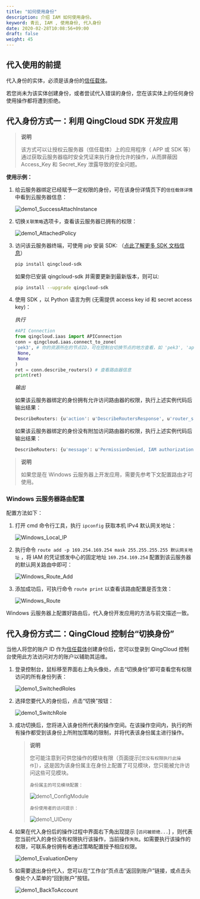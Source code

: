 ```yaml
---
title: "如何使用身份"
description: 介绍 IAM 如何使用身份。
keyword: 青云, IAM , 使用身份, 代入身份
date: 2020-02-28T10:08:56+09:00
draft: false
weight: 45
---
```


## 代入使用的前提

代入身份的实体，必须是该身份的[信任载体](../../faq/principal)。

若您尚未为该实体创建身份，或者尝试代入错误的身份，您在该实体上的任何身份使用操作都将遭到拒绝。

## 代入身份方式一：利用 QingCloud SDK 开发应用

> **说明**
>
> 该方式可以让授权云服务器（信任载体）上的应用程序（ APP 或 SDK 等）通过获取云服务器临时安全凭证来执行身份允许的操作，从而屏蔽因 Access_Key 和 Secret_Key 泄露导致的安全问题。

**使用示例：**

1. 给云服务器绑定已经赋予一定权限的身份，可在该身份详情页下的`信任载体详情`中看到云服务器信息：

   ![demo1_SuccessAttachInstance](../../_images/demo1_SuccessAttachInstance.png)

2. 切换`关联策略`选项卡，查看该云服务器已拥有的权限：

    ![demo1_AttachedPolicy](../../_images/demo1_AttachedPolicy.png)

3. 访问该云服务器终端，可使用 pip 安装 SDK: （[点此了解更多 SDK 文档信息](https://docs.qingcloud.com/product/sdk/)）

   ```bash
   pip install qingcloud-sdk
   ```

   如果你已安装 qingcloud-sdk 并需要更新到最新版本，则可以:

   ```bash
   pip install --upgrade qingcloud-sdk
   ```

4. 使用 SDK ，以 Python 语言为例 (无需提供 access key id 和 secret access key)：

    *执行*

    ```python
    #API Connection
    from qingcloud.iaas import APIConnection
    conn = qingcloud.iaas.connect_to_zone(
    'pek3', # 你的资源所在的节点ID，可在控制台切换节点的地方查看，如 'pek3', 'ap2a', 'gd2' 等
     None,
     None
    )
    ret = conn.describe_routers() # 查看路由器信息
    print(ret)
    ```

    *输出*

    如果该云服务器绑定的身份拥有允许访问路由器的权限，执行上述实例代码后输出结果：

    ```bash
    DescribeRouters: {u'action': u'DescribeRoutersResponse', u'router_set': [...], u'ret_code': 0, u'total_count': 1}
    ```

   如果该云服务器绑定的身份没有附加访问路由器的权限，执行上述实例代码后输出结果：

    ```bash
    DescribeRouters: {u'message': u'PermissionDenied, IAM authorization evaluate deny', u'ret_code': 1400}
    ```

> **说明**
>
> 如果您是在 Windows 云服务器上开发应用，需要先参考下文配置路由才可使用。

### Windows 云服务器路由配置

配置方法如下：

1. 打开 cmd 命令行工具，执行 `ipconfig` 获取本机 IPv4 默认网关地址：

    ![Windows_Local_IP](../../_images/win_local_ip.png)

2. 执行命令 `route add -p 169.254.169.254 mask 255.255.255.255 默认网关地址` ，将 IAM 的凭证颁发中心的固定地址 `169.254.169.254` 配置到该云服务器的默认网关路由中即可：

    ![Windows_Route_Add](../../_images/win_route_add.png)

3. 添加成功后，可执行命令 `route print` 以查看该路由配置是否生效：

    ![Windows_Route](../../_images/win_route.png)

Windows 云服务器上配置好路由后，代入身份开发应用的方法与前文描述一致。

## 代入身份方式二：QingCloud 控制台“切换身份”

当他人将您的账户 ID 作为[信任载体](../../faq/principal)创建身份后，您可以登录到 QingCloud 控制台使用此方法访问对方的账户以辅助其运维。

1. 登录控制台，鼠标移至界面右上角头像处，点击“切换身份”即可查看您有权限访问的所有身份列表：

    ![demo1_SwitchedRoles](../../_images/demo1_SwitchedRoles.png)

2. 选择您要代入的身份后，点击“切换”按钮：

    ![demo1_SwitchRole](../../_images/demo1_SwitchRole.png)

3. 成功切换后，您将进入该身份所代表的操作空间。在该操作空间内，执行的所有操作都受到该身份上所附加策略的限制，并将代表该身份属主进行操作。

    > **说明**
    >
    > 您可能注意到可供您操作的模块有限（页面提示[`您没有权限执行此操作`]），这是因为该身份属主在身份上配置了可见模块，您只能被允许访问这些可见模块。
    >
    > `身份属主的可见模块配置：`
    >
    > ![demo1_ConfigModule](../../_images/demo1_ConfigModule.png)
    >
    > `身份使用者的访问提示：`
    >
    > ![demo1_UIDeny](../../_images/demo1_UIDeny.png)

4. 如果在代入身份后的操作过程中界面右下角出现提示 [`访问被拒绝...`] ，则代表您当前代入的身份没有权限执行该操作，当前操作`失败`。如需要执行该操作的权限，可联系身份拥有者通过策略配置授予相应权限。

    ![demo1_EvaluationDeny](../../_images/demo1_EvaluationDeny.png)

5. 如需要退出身份代入，您可以在“工作台”页点击“返回到账户”链接，或点击头像处个人菜单的“回到账户”按钮。

    ![demo1_BackToAccount](../../_images/demo1_BackToAccount.png)

